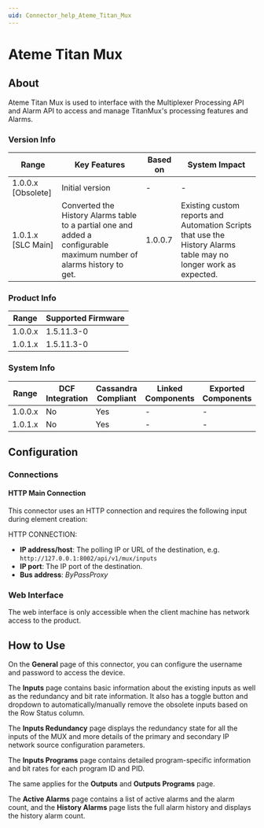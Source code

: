 ```yaml
---
uid: Connector_help_Ateme_Titan_Mux
---
```


# Ateme Titan Mux

## About

Ateme Titan Mux is used to interface with the Multiplexer Processing API and Alarm API to access and manage TitanMux's processing features and Alarms.

### Version Info

| Range     | Key Features     | Based on     | System Impact     |
|-----------|------------------|--------------|-------------------|
| 1.0.0.x [Obsolete]  | Initial version  | -            | -                 |
| 1.0.1.x [SLC Main] | Converted the History Alarms table to a partial one and added a configurable maximum number of alarms history to get.  | 1.0.0.7 | Existing custom reports and Automation Scripts that use the History Alarms table may no longer work as expected. |

### Product Info

| Range     | Supported Firmware     |
|-----------|------------------------|
| 1.0.0.x   | 1.5.11.3-0             |
| 1.0.1.x   | 1.5.11.3-0             |

### System Info

| Range     | DCF Integration     | Cassandra Compliant     | Linked Components     | Exported Components     |
|-----------|---------------------|-------------------------|-----------------------|-------------------------|
| 1.0.0.x   | No                  | Yes                     | -                     | -                       |
| 1.0.1.x   | No                  | Yes                     | -                     | -                       |

## Configuration

### Connections

#### HTTP Main Connection

This connector uses an HTTP connection and requires the following input during element creation:

HTTP CONNECTION:

- **IP address/host**: The polling IP or URL of the destination, e.g. `http://127.0.0.1:8002/api/v1/mux/inputs`
- **IP port**: The IP port of the destination.
- **Bus address**: *ByPassProxy*

### Web Interface

The web interface is only accessible when the client machine has network access to the product.

## How to Use

On the **General** page of this connector, you can configure the username and password to access the device.

The **Inputs** page contains basic information about the existing inputs as well as the redundancy and bit rate information. It also has a toggle button and dropdown to automatically/manually remove the obsolete inputs based on the Row Status column.

The **Inputs Redundancy** page displays the redundancy state for all the inputs of the MUX and more details of the primary and secondary IP network source configuration parameters.

The **Inputs Programs** page contains detailed program-specific information and bit rates for each program ID and PID.

The same applies for the **Outputs** and **Outputs Programs** page.

The **Active Alarms** page contains a list of active alarms and the alarm count, and the **History Alarms** page lists the full alarm history and displays the history alarm count.

